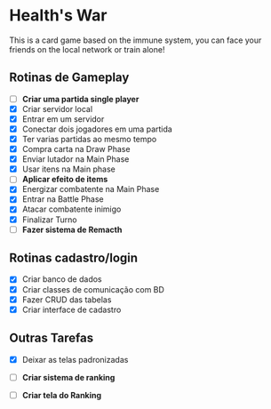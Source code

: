 # Health's War
This is a card game based on the immune system, you can face your friends on the local network or train alone!

## Rotinas de Gameplay
- [ ] **Criar uma partida single player**
- [x] Criar servidor local
- [x] Entrar em um servidor
- [x] Conectar dois jogadores em uma partida
- [x] Ter varias partidas ao mesmo tempo
- [x] Compra carta na Draw Phase
- [x] Enviar lutador na Main Phase
- [x] Usar itens na Main phase
- [ ] **Aplicar efeito de items**
- [x] Energizar combatente na Main Phase
- [x] Entrar na Battle Phase
- [x] Atacar combatente inimigo
- [x] Finalizar Turno
- [ ] **Fazer sistema de Remacth**

## Rotinas cadastro/login
- [x] Criar banco de dados
- [x] Criar classes de comunicação com BD
- [x] Fazer CRUD das tabelas
- [x] Criar interface de cadastro

## Outras Tarefas
- [x] Deixar as telas padronizadas
- [ ] **Criar sistema de ranking**
- [ ] **Criar tela do Ranking**


